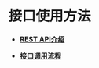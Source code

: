 # 接口使用方法<a name="ZH-CN_TOPIC_0109962577"></a>

-   **[REST API介绍](REST-API介绍.md)**  

-   **[接口调用流程](接口调用流程.md)**  


